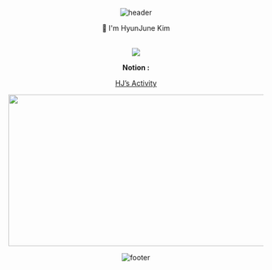 

<div align="center">
  
  ![header](https://capsule-render.vercel.app/api?type=egg&color=timeAuto&height=100&section=header&text=HyunJune%20Kim&fontSize=50)
  
👋 I'm HyunJune Kim<br><br>
<!-- <b>Skills :</b><br> -->

<!-- <div style="display:flex">
  <img alt="Html" src ="https://img.shields.io/badge/HTML-E34F26?&style=for-the-badge&logo=HTML5&logoColor=white"/>
  <img alt="Css" src ="https://img.shields.io/badge/CSS-1572B6?&style=for-the-badge&logo=CSS5&logoColor=white"/>
  <img alt="JavaScript" src ="https://img.shields.io/badge/JavaScript-F7DF1E?&style=for-the-badge&logo=JavaScript&logoColor=white"/>
  <img alt="jQuery" src ="https://img.shields.io/badge/jQuery-0769AD?&style=for-the-badge&logo=jQuery&logoColor=white"/>
<div> -->
  
<!-- <div>
  <img alt="Java" src ="https://img.shields.io/badge/Java-007396?&style=for-the-badge&logo=Java&logoColor=white"/>
  <img alt="Spring Boot" src ="https://img.shields.io/badge/SpringBoot-6DB33F?&style=for-the-badge&logo=Spring Boot&logoColor=white"/>
  <img alt="SpringSecurity" src ="https://img.shields.io/badge/SpringSecurity-0052CC?&style=for-the-badge&logo=Spring Security&logoColor=white"/>
  <img alt="PHP" src ="https://img.shields.io/badge/PHP-777BB4?&style=for-the-badge&logo=PHP&logoColor=white"/>
  <img alt="MySQL" src ="https://img.shields.io/badge/MySQL-4479A1?&style=for-the-badge&logo=MySQL&logoColor=white"/>
  <img alt="Thymeleaf" src ="https://img.shields.io/badge/Thymeleaf-005F0F?&style=for-the-badge&logo=Thymeleaf&logoColor=white"/>
  
</div> -->

<!-- <b>Stats :</b><br> -->
<!-- ![trophy](https://github-profile-trophy.vercel.app/?username=tkdlek0501) -->

<!-- ![tkdlek0501's GitHub stats](https://github-readme-stats.vercel.app/api?username=tkdlek0501&show_icons=true&theme=highcontrast) -->
  
<!-- [![tkdlek0501's github stats](https://github-readme-stats.vercel.app/api/top-langs/?username=tkdlek0501&show_icons=true&hide_border=true&title_color=004386&icon_color=004386&layout=compact)](https://github.com/tkdlek0501) -->

<!-- <b>Languages :</b><br>
<p>
  <a href="https://github.com/anuraghazra/github-readme-stats"><img src="https://github-readme-stats.vercel.app/api/top-langs/?username=tkdlek0501&layout=compact&hide=Visual,&%20Basic&theme=highcontrast"></a>
</p> -->
  
<!-- <b>Streak :</b><br> -->
<p>
  <img src="https://github-readme-streak-stats.herokuapp.com/?user=tkdlek0501&">
</p>

<b>Notion :</b>
<p><a href="https://www.notion.so/khj0501/HJ-s-Activity-7fb0436318f64a69aeeff9db1b7c50ec?pvs=4">HJ’s Activity</a></p>

<a href="https://github.com/devxb/gitanimals">
<img
  src="https://render.gitanimals.org/farms/tkdlek0501"
  width="600"
  height="300"
/>
</a>
  
  ![footer](https://capsule-render.vercel.app/api?type=egg&color=timeAuto&height=100&section=footer)
</div>  
  

